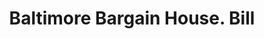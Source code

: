 ---
doi: 10.7916/D81C37VC
date_other: '1906'
date_other_textual: '1906'
form: printed ephemera
genre:
- Invoices
name:
- Baltimore Bargain House
object_in_context_url: https://biggert.cul.columbia.edu/items/view/ave_biggert_00540
subject_hierarchical_geographic:
- Baltimore, Maryland, United States
subject_name:
- Baltimore Bargain House
title: Baltimore Bargain House. Bill
sort_title: Baltimore Bargain House. Bill
call_number: ave_biggert_00540
coordinates:
- 39.28333333333333,-76.61666666666666
pid: ave_biggert_00540
identifiers: ave_biggert_00540
thumbnail: https://derivativo-3.library.columbia.edu/iiif/2/ldpd:343718/full/!256,256/0/native.jpg
permalink: "/items/ave_biggert_00540/"
layout: iiif-image-page
---